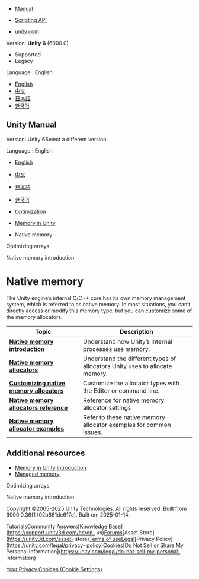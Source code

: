[](https://docs.unity3d.com)

  * [Manual](../Manual/index.html)
  * [Scripting API](../ScriptReference/index.html)

  * [unity.com](https://unity.com/)

Version: **Unity 6** (6000.0)

  * Supported
  * Legacy

Language : English

  * [English](/Manual/performance-native-memory.html)
  * [中文](/cn/current/Manual/performance-native-memory.html)
  * [日本語](/ja/current/Manual/performance-native-memory.html)
  * [한국어](/kr/current/Manual/performance-native-memory.html)

[](https://docs.unity3d.com)

## Unity Manual

Version: Unity 6Select a different version

Language : English

  * [English](/Manual/performance-native-memory.html)
  * [中文](/cn/current/Manual/performance-native-memory.html)
  * [日本語](/ja/current/Manual/performance-native-memory.html)
  * [한국어](/kr/current/Manual/performance-native-memory.html)

  * [Optimization](analysis.html)
  * [Memory in Unity](performance-memory.html)
  * Native memory

[](performance-optimizing-arrays.html)

Optimizing arrays

[](performance-native-memory-introduction.html)

Native memory introduction

# Native memory

The Unity engine’s internal C/C++ core has its own memory management system,
which is referred to as native memory. In most situations, you can’t directly
access or modify this memory type, but you can customize some of the memory
allocators.

**Topic** | **Description**  
---|---  
**[Native memory introduction](performance-native-memory-introduction.html)** | Understand how Unity’s internal processes use memory.  
**[Native memory allocators](performance-native-allocators.html)** | Understand the different types of allocators Unity uses to allocate memory.  
**[Customizing native memory allocators](memory-allocator-customization.html)** | Customize the allocator types with the Editor or command line.  
**[Native memory allocators reference](performance-native-memory-allocator-reference.html)** | Reference for native memory allocator settings  
**[Native memory allocator examples](performance-native-memory-allocator-examples.html)** | Refer to these native memory allocator examples for common issues.  
  
## Additional resources

  * [Memory in Unity introduction](performance-memory-overview.html)
  * [Managed memory](performance-managed-memory.html)

[](performance-optimizing-arrays.html)

Optimizing arrays

[](performance-native-memory-introduction.html)

Native memory introduction

Copyright ©2005-2025 Unity Technologies. All rights reserved. Built from
6000.0.36f1 (02b661dc617c). Built on: 2025-01-14.

[Tutorials](https://learn.unity.com/)[Community
Answers](https://answers.unity3d.com)[Knowledge
Base](https://support.unity3d.com/hc/en-
us)[Forums](https://forum.unity3d.com)[Asset Store](https://unity3d.com/asset-
store)[Terms of
use](https://docs.unity3d.com/Manual/TermsOfUse.html)[Legal](https://unity.com/legal)[Privacy
Policy](https://unity.com/legal/privacy-
policy)[Cookies](https://unity.com/legal/cookie-policy)[Do Not Sell or Share
My Personal Information](https://unity.com/legal/do-not-sell-my-personal-
information)

[Your Privacy Choices (Cookie Settings)](javascript:void\(0\);)

